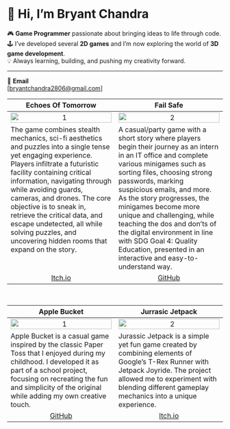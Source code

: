 # 👋 Hi, I’m **Bryant Chandra**

🎮 **Game Programmer** passionate about bringing ideas to life through code.  
🕹️ I’ve developed several **2D games** and I’m now exploring the world of **3D game development**.  
💡 Always learning, building, and pushing my creativity forward.  

---

📩 **Email**  
[bryantchandra2806@gmail.com]

<table width="100%">
  <thead>
    <tr>
      <th width="50%" align="center"><a>Echoes Of Tomorrow</a></th>
      <th width="50%" align="center"><a>Fail Safe</a></th>
    </tr>
  </thead>
  <tbody>
    <tr>
      <td align="center">
        <img src="https://github.com/Koala-Terbang/Koala-Terbang/blob/main/Gif/EOTgif.gif" alt="1" style="width:100%;height:auto;">
      </td>
      <td align="center">
        <img src="https://github.com/Koala-Terbang/Koala-Terbang/blob/main/Gif/FSgif.gif" alt="2" style="width:100%;height:auto;">
      </td>
    </tr>
    <tr>
      <td valign="text-top">The game combines stealth mechanics, sci-fi aesthetics and puzzles into a single tense yet engaging experience. Players infiltrate a futuristic facility containing critical information, navigating through while avoiding guards, cameras, and drones. The core objective is to sneak in, retrieve the critical data, and escape undetected, all while solving puzzles, and uncovering hidden rooms that expand on the story.
      </td>
      <td valign="text-top">A casual/party game with a short story where players begin their journey as an intern in an IT office and complete various minigames such as sorting files, choosing strong passwords, marking suspicious emails, and more. As the story progresses, the minigames become more unique and challenging, while teaching the dos and don’ts of the digital environment in line with SDG Goal 4: Quality Education, presented in an interactive and easy-to-understand way.
      </td>
    </tr>
    <tr>
      <td align="center"><a href="https://rexclavis.itch.io/echoes-of-tomorrow">Itch.io</a></td>
      <td align="center"><a href="https://github.com/Koala-Terbang/Gemastik2025">GitHub</a></td>
    </tr>
  </tbody>
</table>


<br>


<table width="100%">
  <thead>
    <tr>
      <th width="50%" align="center"><a>Apple Bucket</a></th>
      <th width="50%" align="center"><a>Jurrasic Jetpack</a></th>
    </tr>
  </thead>
  <tbody>
    <tr>
      <td align="center">
        <img src="https://github.com/Koala-Terbang/Koala-Terbang/blob/main/Gif/ABgif.gif" alt="1" style="width:100%;height:auto;">
      </td>
      <td align="center">
        <img src="https://github.com/Koala-Terbang/Koala-Terbang/blob/main/Gif/JJgif.gif" alt="2" style="width:100%;height:auto;">
      </td>
    </tr>
    <tr>
      <td valign="text-top">Apple Bucket is a casual game inspired by the classic Paper Toss that I enjoyed during my childhood. I developed it as part of a school project, focusing on recreating the fun and simplicity of the original while adding my own creative touch.
      </td>
      <td valign="text-top">Jurassic Jetpack is a simple yet fun game created by combining elements of Google’s T-Rex Runner with Jetpack Joyride. The project allowed me to experiment with blending different gameplay mechanics into a unique experience.
      </td>
    </tr>
    <tr>
      <td align="center"><a href="https://github.com/Koala-Terbang/AppleBucket">GitHub</a></td>
      <td align="center"><a href="https://koalaterbang.itch.io/jurassic-jetpack">Itch.io</a></td>
    </tr>
  </tbody>
</table>